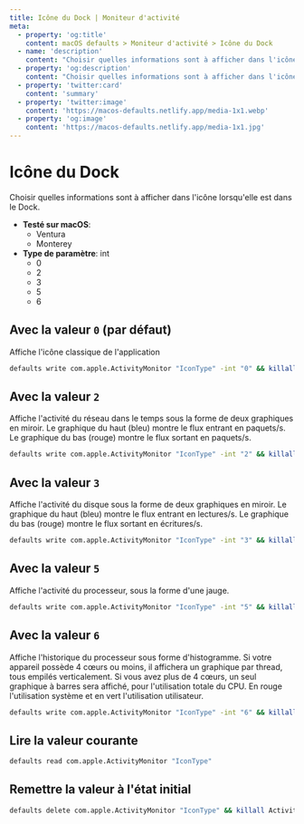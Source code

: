 ```yaml
---
title: Icône du Dock | Moniteur d'activité
meta:
  - property: 'og:title'
    content: macOS defaults > Moniteur d'activité > Icône du Dock
  - name: 'description'
    content: "Choisir quelles informations sont à afficher dans l'icône lorsqu'elle est dans le Dock."
  - property: 'og:description'
    content: "Choisir quelles informations sont à afficher dans l'icône lorsqu'elle est dans le Dock."
  - property: 'twitter:card'
    content: 'summary'
  - property: 'twitter:image'
    content: 'https://macos-defaults.netlify.app/media-1x1.webp'
  - property: 'og:image'
    content: 'https://macos-defaults.netlify.app/media-1x1.jpg'
---
```


# Icône du Dock

Choisir quelles informations sont à afficher dans l'icône lorsqu'elle est dans le Dock.

<!-- break lists -->

- **Testé sur macOS**:
  - Ventura
  - Monterey
- **Type de paramètre**: int
  - 0
  - 2
  - 3
  - 5
  - 6

## Avec la valeur `0` (par défaut)

Affiche l'icône classique de l'application

```bash
defaults write com.apple.ActivityMonitor "IconType" -int "0" && killall Activity\ Monitor
```

## Avec la valeur `2`

Affiche l'activité du réseau dans le temps sous la forme de deux graphiques en miroir.
Le graphique du haut (bleu) montre le flux entrant en paquets/s.
Le graphique du bas (rouge) montre le flux sortant en paquets/s.

```bash
defaults write com.apple.ActivityMonitor "IconType" -int "2" && killall Activity\ Monitor
```

## Avec la valeur `3`

Affiche l'activité du disque sous la forme de deux graphiques en miroir.
Le graphique du haut (bleu) montre le flux entrant en lectures/s.
Le graphique du bas (rouge) montre le flux sortant en écritures/s.

```bash
defaults write com.apple.ActivityMonitor "IconType" -int "3" && killall Activity\ Monitor
```

## Avec la valeur `5`

Affiche l'activité du processeur, sous la forme d'une jauge.

```bash
defaults write com.apple.ActivityMonitor "IconType" -int "5" && killall Activity\ Monitor
```

## Avec la valeur `6`

Affiche l'historique du processeur sous forme d'histogramme.
Si votre appareil possède 4 cœurs ou moins, il affichera un graphique par thread, tous empilés verticalement.
Si vous avez plus de 4 cœurs, un seul graphique à barres sera affiché, pour l'utilisation totale du CPU.
En rouge l'utilisation système et en vert l'utilisation utilisateur.

```bash
defaults write com.apple.ActivityMonitor "IconType" -int "6" && killall Activity\ Monitor
```

## Lire la valeur courante

```bash
defaults read com.apple.ActivityMonitor "IconType"
```

## Remettre la valeur à l'état initial

```bash
defaults delete com.apple.ActivityMonitor "IconType" && killall Activity\ Monitor
```
